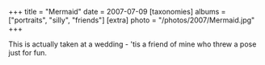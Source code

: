 +++
title = "Mermaid"
date = 2007-07-09
[taxonomies]
albums = ["portraits", "silly", "friends"]
[extra]
photo = "/photos/2007/Mermaid.jpg"
+++

This is actually taken at a wedding - 'tis a friend of mine who threw a pose just for fun.
